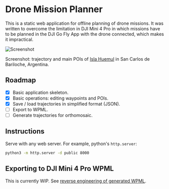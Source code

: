 # Drone Mission Planner

This is a static web application for offline planning of drone missions. It was written to overcome the limitation in DJI Mini 4 Pro in which missions have to be planned in the DJI Go Fly App with the drone connected, which makes it impractical. 

![Screenshot](./doc/assets/screenshot.png)

Screenshot: trajectory and main POIs of [Isla Huemul](https://es.wikipedia.org/wiki/Isla_Huemul) in San Carlos de Bariloche, Argentina.

## Roadmap

- [x] Basic application skeleton.
- [x] Basic operations: editing waypoints and POIs.
- [x] Save / load trajectories in simplified format (JSON).
- [ ] Export to WPML.
- [ ] Generate trajectories for orthomosaic.

## Instructions

Serve with any web server. For example, python's `http.server`:

~~~bash
python3 -m http.server -d public 8000
~~~

## Exporting to DJI Mini 4 Pro WPML

This is currently WIP. See [reverse engineering of generated WPML](./doc/WPMLReverseEngineering.md).
